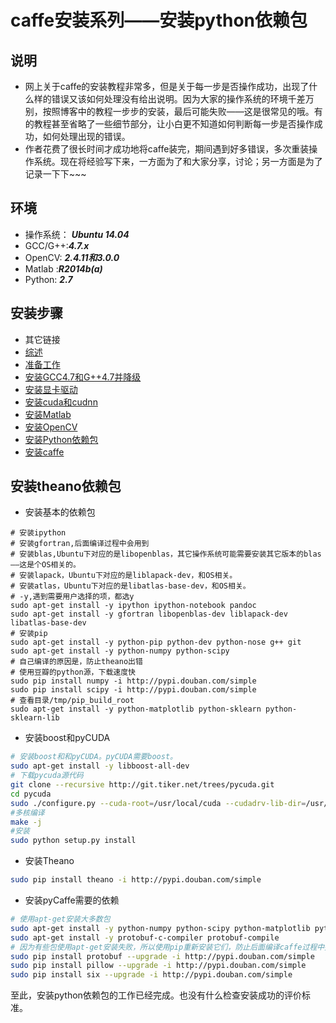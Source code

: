 # caffe安装系列——安装python依赖包

## 说明
* 网上关于caffe的安装教程非常多，但是关于每一步是否操作成功，出现了什么样的错误又该如何处理没有给出说明。因为大家的操作系统的环境千差万别，按照博客中的教程一步步的安装，最后可能失败——这是很常见的哦。有的教程甚至省略了一些细节部分，让小白更不知道如何判断每一步是否操作成功，如何处理出现的错误。
* 作者花费了很长时间才成功地将caffe装完，期间遇到好多错误，多次重装操作系统。现在将经验写下来，一方面为了和大家分享，讨论；另一方面是为了记录一下下~~~

## 环境
* 操作系统： ***Ubuntu 14.04***
* GCC/G++:***4.7.x***
* OpenCV: ***2.4.11和3.0.0***
* Matlab :***R2014b(a)***
* Python:   ***2.7***

## 安装步骤
* 其它链接
* [综述](http://zhangxuezhi.com/2015/09/24/caffe%E5%AE%89%E8%A3%85%E7%B3%BB%E5%88%97%E2%80%94%E2%80%94%E7%BB%BC%E8%BF%B0/)
* [准备工作](http://zhangxuezhi.com/2015/09/24/caffe%E5%AE%89%E8%A3%85%E7%B3%BB%E5%88%97%E2%80%94%E2%80%94%E7%BB%BC%E8%BF%B0/)
* [安装GCC4.7和G++4.7并降级](http://zhangxuezhi.com/2015/09/22/caffe%E5%AE%89%E8%A3%85%E7%B3%BB%E5%88%97%E2%80%94%E2%80%94%E5%AE%89%E8%A3%85GCC4.7%E5%92%8CG++4.7%E5%B9%B6%E9%99%8D%E7%BA%A7/)
* [安装显卡驱动](http://zhangxuezhi.com/2015/09/24/caffe%E5%AE%89%E8%A3%85%E7%B3%BB%E5%88%97%E2%80%94%E2%80%94%E5%AE%89%E8%A3%85NVIDIA%E6%98%BE%E5%8D%A1%E9%A9%B1%E5%8A%A8/)
* [安装cuda和cudnn](http://zhangxuezhi.com/2015/09/22/caffe%E5%AE%89%E8%A3%85%E7%B3%BB%E5%88%97%E2%80%94%E2%80%94%E5%AE%89%E8%A3%85cuda%E5%92%8Ccudnn/)
* [安装Matlab](http://zhangxuezhi.com/2015/09/23/caffe%E5%AE%89%E8%A3%85%E7%B3%BB%E5%88%97%E2%80%94%E2%80%94%E5%AE%89%E8%A3%85Matlab/)
* [安装OpenCV](http://zhangxuezhi.com/2015/09/24/caffe%E5%AE%89%E8%A3%85%E7%B3%BB%E5%88%97%E2%80%94%E2%80%94%E5%AE%89%E8%A3%85OpenCV/)
* [安装Python依赖包](http://zhangxuezhi.com/2015/09/24/caffe%E5%AE%89%E8%A3%85%E7%B3%BB%E5%88%97%E2%80%94%E2%80%94%E5%AE%89%E8%A3%85python%E4%BE%9D%E8%B5%96%E5%8C%85/)
* [安装caffe](http://zhangxuezhi.com/2015/10/13/caffe%E5%AE%89%E8%A3%85%E7%B3%BB%E5%88%97%E2%80%94%E2%80%94%E5%AE%89%E8%A3%85caffe/)



## 安装theano依赖包
* 安装基本的依赖包
``` shell
# 安装ipython
# 安装gfortran,后面编译过程中会用到
# 安装blas,Ubuntu下对应的是libopenblas，其它操作系统可能需要安装其它版本的blas——这是个OS相关的。
# 安装lapack，Ubuntu下对应的是liblapack-dev，和OS相关。
# 安装atlas，Ubuntu下对应的是libatlas-base-dev，和OS相关。
# -y,遇到需要用户选择的项，都选y
sudo apt-get install -y ipython ipython-notebook pandoc 
sudo apt-get install -y gfortran libopenblas-dev liblapack-dev libatlas-base-dev 
# 安装pip
sudo apt-get install -y python-pip python-dev python-nose g++ git 
sudo apt-get install -y python-numpy python-scipy  
# 自己编译的原因是，防止theano出错
# 使用豆瓣的python源，下载速度快
sudo pip install numpy -i http://pypi.douban.com/simple 
sudo pip install scipy -i http://pypi.douban.com/simple 
# 查看目录/tmp/pip_build_root
sudo apt-get install -y python-matplotlib python-sklearn python-sklearn-lib 
```

* 安装boost和pyCUDA

```bash
# 安装boost和和pyCUDA。pyCUDA需要boost。
sudo apt-get install -y libboost-all-dev 
# 下载pycuda源代码
git clone --recursive http://git.tiker.net/trees/pycuda.git
cd pycuda
sudo ./configure.py --cuda-root=/usr/local/cuda --cudadrv-lib-dir=/usr/lib/x86_64-linux-gnu --boost-inc-dir=/usr/include --boost-lib-dir=/usr/lib --boost-python-libname=boost_python --boost-thread-libname=boost_thread --no-use-shipped-boost 
#多核编译
make -j 
#安装
sudo python setup.py install
```

* 安装Theano

```bash
sudo pip install theano -i http://pypi.douban.com/simple
```

* 安装pyCaffe需要的依赖

```bash
# 使用apt-get安装大多数包
sudo apt-get install -y python-numpy python-scipy python-matplotlib python-sklearn python-skimage python-h5py python-protobuf python-leveldb python-networkx python-nose python-pandas python-gflags cython ipython python-yaml 
sudo apt-get install -y protobuf-c-compiler protobuf-compile
# 因为有些包使用apt-get安装失败，所以使用pip重新安装它们，防止后面编译caffe过程中报错。
sudo pip install protobuf --upgrade -i http://pypi.douban.com/simple
sudo pip install pillow --upgrade -i http://pypi.douban.com/simple
sudo pip install six --upgrade -i http://pypi.douban.com/simple
```
至此，安装python依赖包的工作已经完成。也没有什么检查安装成功的评价标准。

